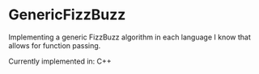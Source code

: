 # GenericFizzBuzz
Implementing a generic FizzBuzz algorithm in each language I know that allows for function passing.

Currently implemented in:
  C++
